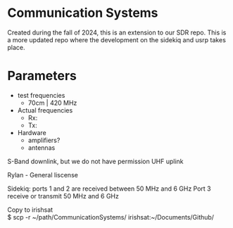 # Communication Systems
Created during the fall of 2024, this is an extension to our SDR repo. This is a more updated repo where the development on the sidekiq and usrp takes place.


# Parameters
- test frequencies
    - 70cm | 420 MHz
- Actual frequencies
    - Rx:
    - Tx:
- Hardware
    - amplifiers?
    - antennas

S-Band downlink, but we do not have permission
UHF uplink

Rylan - General liscense


Sidekiq: ports 1 and 2 are received between 50 MHz and 6 GHz
        Port 3 receive or transmit 50 MHz and 6 GHz

Copy to irishsat    
    $ scp -r ~/path/CommunicationSystems/ irishsat:~/Documents/Github/
